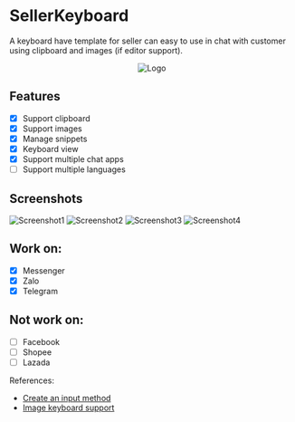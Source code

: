 # SellerKeyboard
A keyboard have template for seller can easy to use in chat with customer using clipboard and images (if editor support).

<p align="center">
  <img src="./images/logo.png" alt="Logo" />
</p>

## Features
- [x] Support clipboard
- [x] Support images
- [x] Manage snippets
- [x] Keyboard view
- [x] Support multiple chat apps
- [ ] Support multiple languages

## Screenshots
![Screenshot1](images/screenshot_add_snippets.png)
![Screenshot2](images/screenshot_add_snippet_images.png)
![Screenshot3](images/screenshot_manage_snippets.png)
![Screenshot4](images/screenshot_keyboard_view.png)

## Work on:
- [x] Messenger
- [x] Zalo
- [x] Telegram

## Not work on:
- [ ] Facebook
- [ ] Shopee
- [ ] Lazada

References:
- [Create an input method](https://developer.android.com/develop/ui/views/touch-and-input/creating-input-method)
- [Image keyboard support](https://developer.android.com/develop/ui/views/touch-and-input/image-keyboard)